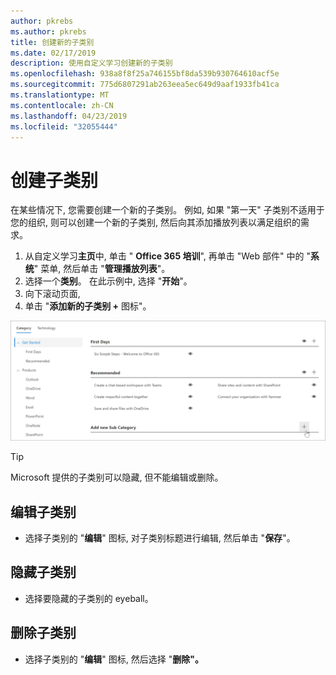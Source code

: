 ```yaml
---
author: pkrebs
ms.author: pkrebs
title: 创建新的子类别
ms.date: 02/17/2019
description: 使用自定义学习创建新的子类别
ms.openlocfilehash: 938a8f8f25a746155bf8da539b930764610acf5e
ms.sourcegitcommit: 775d6807291ab263eea5ec649d9aaf1933fb41ca
ms.translationtype: MT
ms.contentlocale: zh-CN
ms.lasthandoff: 04/23/2019
ms.locfileid: "32055444"
---
```

# <a name="create-a-subcategory"></a>创建子类别 
在某些情况下, 您需要创建一个新的子类别。 例如, 如果 "第一天" 子类别不适用于您的组织, 则可以创建一个新的子类别, 然后向其添加播放列表以满足组织的需求。 

1. 从自定义学习**主页**中, 单击 " **Office 365 培训**", 再单击 "Web 部件" 中的 "**系统**" 菜单, 然后单击 "**管理播放列表**"。 
2. 选择一个**类别**。 在此示例中, 选择 "**开始**"。  
3. 向下滚动页面, 
3. 单击 "**添加新的子类别 +** 图标"。  

![cg-newsubcategory](media/cg-newsubcategory.png)

> [!TIP]
> Microsoft 提供的子类别可以隐藏, 但不能编辑或删除。 

## <a name="edit-a-subcategory"></a>编辑子类别
- 选择子类别的 "**编辑**" 图标, 对子类别标题进行编辑, 然后单击 "**保存**"。

## <a name="hide-a-subcategory"></a>隐藏子类别
- 选择要隐藏的子类别的 eyeball。 

## <a name="delete-a-subcategory"></a>删除子类别
- 选择子类别的 "**编辑**" 图标, 然后选择 "**删除"。** 
